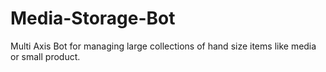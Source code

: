 # Media-Storage-Bot
Multi Axis Bot for managing large collections of hand size items like media or small product.
